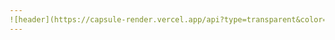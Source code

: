 ```yaml
---
![header](https://capsule-render.vercel.app/api?type=transparent&color=auto&height=200&section=header&text=SetUp%20Eggs&fontSize=70&fontColor=396992&animation=scaleIn)
---
```

